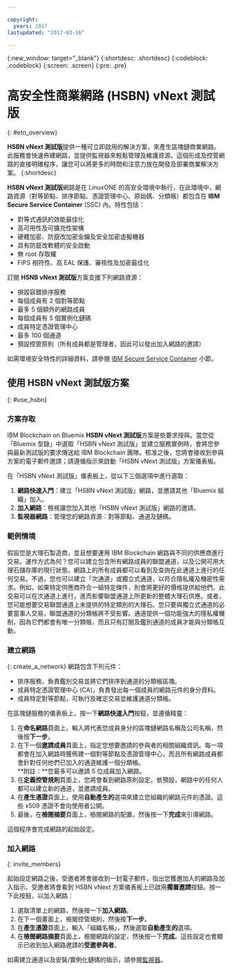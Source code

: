 ```yaml
---

copyright:
  years: 2017
lastupdated: "2017-03-16"

---
```


{:new_window: target="_blank"}
{:shortdesc: .shortdesc}
{:codeblock: .codeblock}
{:screen: .screen}
{:pre: .pre}


# 高安全性商業網路 (HSBN) vNext 測試版
{: #etn_overview}

**HSBN vNext 測試版**提供一種可立即啟用的解決方案，來產生區塊鏈商業網路。此服務會快速佈建網路，並提供監視器來輕鬆管理及維護資源。這個形成及控管網路的直接明確程序，讓您可以將更多的時間和注意力放在開發及部署商業解決方案。
{:shortdesc}

**HSBN vNext 測試版**網路是在 LinuxONE 的高安全環境中執行，在此環境中，網路資源（對等節點、排序節點、憑證管理中心、原始碼、分類帳）都包含在 **IBM Secure Service Container** (SSC) 內。特性包括：
* 對等式通訊的效能最佳化
* 高可用性及可擴充性架構 
* 硬體加密、防竄改加密金鑰及安全加密虛擬機器
* 具有防竄改軟體的安全啟動
* 無 root 存取權
* FIPS 相符性、高 EAL 保護、審核性及加密最佳化

訂閱 **HSNB vNext 測試版**方案支援下列網路資源：

- 損毀容錯排序服務
- 每個成員有 2 個對等節點
- 最多 5 個額外的網路成員
- 每個成員有 5 個實例化鏈碼
- 成員特定憑證管理中心
- 最多 100 個通道
- 預設控管原則（所有成員都是管理者，因此可以發出加入網路的邀請）

如需環境安全特性的詳細資料，請參閱 [IBM Secure Service Container](etn_ssc.html) 小節。

## 使用 HSBN vNext 測試版方案
{: #use_hsbn}

### 方案存取

IBM Blockchain on Bluemix **HSBN vNext 測試版**方案是依要求授與。當您從「Bluemix 型錄」中選取「HSBN vNext 測試版」並建立服務實例時，會將您參與最新測試版的要求傳送給 IBM Blockchain 團隊。核准之後，您將會接收到參與方案的電子郵件邀請；請遵循指示來啟動「HSBN vNext 測試版」方案儀表板。

在「HSBN vNext 測試版」儀表板上，從以下三個選項中進行選取：
1. **網路快速入門**：建立「HSBN vNext 測試版」網路，並邀請其他「Bluemix 組織」加入。
2. **加入網路**：檢視讓您加入其他「HSBN vNext 測試版」網路的邀請。
3. **監視器網路**：管理您的網路資源：對等節點、通道及鏈碼。

<!-- to do - the rest of this page final edit -->

### 範例情境

假設您是大理石製造商，並且想要運用 IBM Blockchain 網路與不同的供應商進行交易。運作方式為何？您可以建立包含所有網路成員的聯盟通道，以及公開可用大理石儲存庫的現行狀態。網路上的所有成員都可以看到及查詢在此通道上進行的任何交易。不過，您也可以建立「次通道」或獨立式通道，以符合隱私權及機密性需求。例如，如果特定供應商符合一組特定條件，則會將更好的價格提供給他們。此交易可以在次通道上進行，進而影響聯盟通道上所更新的整體大理石供應。或者，您可能想要交易聯盟通道上未提供的特定類別的大理石。您只要與獨立式通道的必要當事人交易，聯盟通道的分類帳將不受影響。通道提供一個功能強大的隱私權機制，因為它們都會有唯一分類帳，而且只有訂閱及鑑別通道的成員才能與分類帳互動。  

### 建立網路
{: create_a_network}
網路包含下列元件：
* 排序服務，負責鑑別交易並將它們排序到通道的分類帳區塊。
* 成員特定憑證管理中心 (CA)，負責發出每一個成員的網路元件的身分資料。
* 成員特定對等節點，可執行及確定交易並維護通道分類帳。

在區塊鏈服務的儀表板上，按一下**網路快速入門**按鈕，並遵循精靈：
1. 在**命名網路**頁面上，輸入將代表您成員身分的區塊鏈網路名稱及公司名稱，然後按**下一步**。
2. 在下一個**邀請成員**頁面上，指定您想要邀請的參與者的相關組織資訊。每一項都會在加入網路時獲佈建一個對等節點及憑證管理中心，而且所有網路成員都會針對任何他們已加入的通道維護一個分類帳。<br>
   **附註：**您最多可以邀請 5 位成員加入網路。
3. 在**定義控管規則**頁面上，您將會看到網路原則設定。依預設，網路中的任何人都可以建立新的通道，並邀請成員。  
4. 在**產生憑證**頁面上，使用**自動產生的**選項來建立您組織的網路元件的憑證。這些 x509 憑證不會向使用者公開。  
5. 最後，在**檢閱摘要**頁面上，檢閱網路的配置，然後按一下**完成**來引導網路。

這個程序會完成網路的起始設定。

### 加入網路
{: invite_members}

起始設定網路之後，受邀者將會接收到一封電子郵件，指出您獲邀加入的網路及加入指示。受邀者將會看到 HSBN vNext 方案儀表板上已啟用**擱置邀請**按鈕。按一下此按鈕，以加入網路：

1. 選取清單上的網路，然後按一下**加入網路**。
2. 在下一個畫面上，檢閱控管規則，然後按**下一步**。
3. 在**產生憑證**頁面上，輸入「組織名稱」，然後選取**自動產生的**選項。
4. 在**檢閱網路摘要**頁面上，檢閱網路的設定，然後按一下**完成**。這些設定也會顯示已收到加入網路邀請的**受邀參與者**。

如需建立通道以及安裝/實例化鏈碼的指示，請參閱[監視器](v10_dashboard.html)。

<!-- I think all of this is adequately covered in the Monitor Section; and we already tell the story in the Sample Scenario topic above -->


<!-- From Jeff: Agreed. Commenting out all the rest sections on the page.


### Creating new channels
{: prepare_private_channels}

With the latest HSBN vNext plan, you can create a private channel, install a customized chaincode, complete the trade, and update the inventory number upon the other parties in the network make a query or propose a new transaction.

1. On the HSBN vNext plan dashboard, select **Enter Monitor**.
2. Select **Channels**, and click **New Channel**.
3. On the **Create a Channel** page, enter the channel name and choose the company that you want to make trade with by adding members. Then, click **Create** to create another private consortium channel.
4. Select **Chaincode** after you click the **Enter Monitor** button on the dashboard. You can view the chaincode that are already installed on your peer, or install a new chaincode to the peer.<br>
  **Note:** You can install at most 5 chaincode apps per peer.
5. Click **Install Chaincode** to install the smart contract to the peer. A smart contract, also known as chaincode, is the programmatic code installed and instantiated onto a channel’s peers by an appropriately authorized member. End users then invoke chaincode through a client-side application that interfaces with a network peer. Chaincode runs network transactions, which if validated, are appended to the shared ledger and modify world state. Chaincode can be developed for business contracts, asset definitions, and collectively-managed decentralized applications. You can download [this sample code](https://github.com/hyperledger/fabric/blob/master/examples/chaincode/go/marbles02/marbles_chaincode.go){: new_window} to your local environment for testing.

**Note:** After you install the chaincode onto the peer, you must instantiate the chaincode by providing the initial arguments. In the case of the Marbles sample chaincode, you can input `marble1, blue, 35` in a comma separated list to indicate that you have 35 blue marble1 for trade.


### Commencing transactions
{: commence_txs}

To make transactions within your network, the trading parties must:
* Join the same channel within the network.
* Install the same version of the chaincode onto the peer that represents each organization.


Each successful transaction results in a new block appended to the blockchain, and the ledger in the levelDB updated with the new state. Other members in the network can query the ledger or the transaction history to decide the next transaction.



### Monitoring your network
{: monitor_network}

You can perform the following tasks after you click the **Enter Monitor** button on the dashboard:
* Create new channels and invite other members to join your channels to trade privately.
* Install new chaincodes to your peer to initiate or participate into new trade.
* View the changes of blocks, transactions, chaincode invocations.
* View the log on your peer.
* View the information of resources that your organization owns.
* Export a JSON file containing the low-level networking information for each of your components (such as enrollID/enrollSecret for your CA).  

See the [HSBN vNext Beta dashboard](v10_dashboard.md) for more information about the usage of each panel on the dashboard. 


-->
